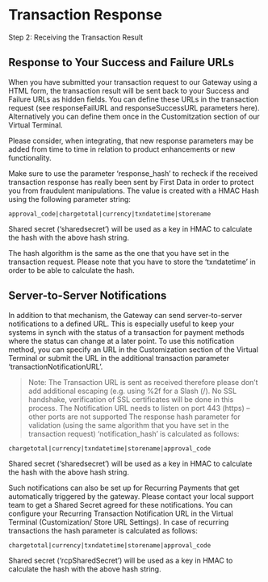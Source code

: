 # Transaction Response

Step 2: Receiving the Transaction Result

## Response to Your Success and Failure URLs

When you have submitted your transaction request to our Gateway using a HTML form, the transaction result will be sent back to your Success and Failure URLs as hidden fields. You can define these URLs in the transaction request (see responseFailURL and responseSuccessURL parameters here). Alternatively you can define them once in the Customitzation section of our Virtual Terminal.

Please consider, when integrating, that new response parameters may be added from time to time in relation to product enhancements or new functionality.

Make sure to use the parameter ‘response_hash’ to recheck if the received transaction response has really been sent by First Data in order to protect you from fraudulent manipulations. The value is created with a HMAC Hash using the following parameter string:

    approval_code|chargetotal|currency|txndatetime|storename

Shared secret (‘sharedsecret’) will be used as a key in HMAC to calculate the hash with the above hash string.

The hash algorithm is the same as the one that you have set in the transaction request. Please note that you have to store the ‘txndatetime’ in order to be able to calculate the hash.

## Server-to-Server Notifications

In addition to that mechanism, the Gateway can send server-to-server notifications to a defined URL. This is especially useful to keep your systems in synch with the status of a transaction for payment methods where the status can change at a later point. To use this notification method, you can specify an URL in the Customization section of the Virtual Terminal or submit the URL in the additional transaction parameter ‘transactionNotificationURL’.

<!-- theme: info -->

>Note: The Transaction URL is sent as received therefore please don’t add additional escaping (e.g. using %2f for a Slash (/).
No SSL handshake, verification of SSL certificates will be done in this process.
The Notification URL needs to listen on port 443 (https) – other ports are not supported
The response hash parameter for validation (using the same algorithm that you have set in the transaction request) ‘notification_hash’ is calculated as follows:

    chargetotal|currency|txndatetime|storename|approval_code

Shared secret (‘sharedsecret’) will be used as a key in HMAC to calculate the hash with the above hash string.

Such notifications can also be set up for Recurring Payments that get automatically triggered by the gateway. Please contact your local support team to get a Shared Secret agreed for these notifications. You can configure your Recurring Transaction Notification URL in the Virtual Terminal (Customization/ Store URL Settings). In case of recurring transactions the hash parameter is calculated as follows:

    chargetotal|currency|txndatetime|storename|approval_code

Shared secret (‘rcpSharedSecret’) will be used as a key in HMAC to calculate the hash with the above hash string.
